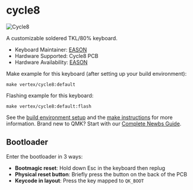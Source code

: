 # cycle8

![Cycle8](https://github.com/Vertex-kb/qmk_firmware/assets/102476474/d93cc50a-b54c-48f7-ad62-f7676e5f2c8c)

A customizable soldered TKL/80% keyboard.

* Keyboard Maintainer: [EASON](https://github.com/EasonQian1)
* Hardware Supported: Cycle8 PCB
* Hardware Availability: [EASON](https://github.com/EasonQian1)

Make example for this keyboard (after setting up your build environment):

    make vertex/cycle8:default

Flashing example for this keyboard:

    make vertex/cycle8:default:flash

See the [build environment setup](https://docs.qmk.fm/#/getting_started_build_tools) and the [make instructions](https://docs.qmk.fm/#/getting_started_make_guide) for more information. Brand new to QMK? Start with our [Complete Newbs Guide](https://docs.qmk.fm/#/newbs).

## Bootloader

Enter the bootloader in 3 ways:

* **Bootmagic reset**: Hold down Esc in the keyboard then replug
* **Physical reset button**: Briefly press the button on the back of the PCB
* **Keycode in layout**: Press the key mapped to `QK_BOOT`

